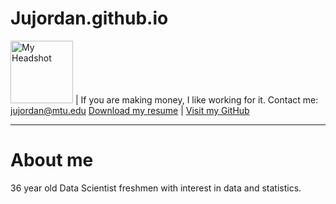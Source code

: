 # Jujordan.github.io
<img src="{{ Jujordan.github.io }}/MTU_headshot.jpg" alt="My Headshot" width="100" height="auto"> | If you are making money, I like working for it. Contact me: jujordan@mtu.edu
[Download my resume](Jordan%20Justin%20Resume%2009-24-2024%202.pdf) | [Visit my GitHub](https://github.com/Jujordan)


---
# About me 
36 year old Data Scientist freshmen with interest in data and statistics. 
